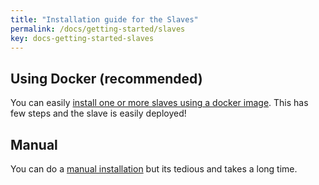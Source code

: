 ```yaml
---
title: "Installation guide for the Slaves"
permalink: /docs/getting-started/slaves
key: docs-getting-started-slaves
---
```


## Using Docker (recommended)
You can easily [install one or more slaves using a docker image](/fireping/docs/getting-started/slaves/docker). This has few steps and the slave is easily deployed!

## Manual
You can do a [manual installation](/fireping/docs/getting-started/slaves/manual) but its tedious and takes a long time.
